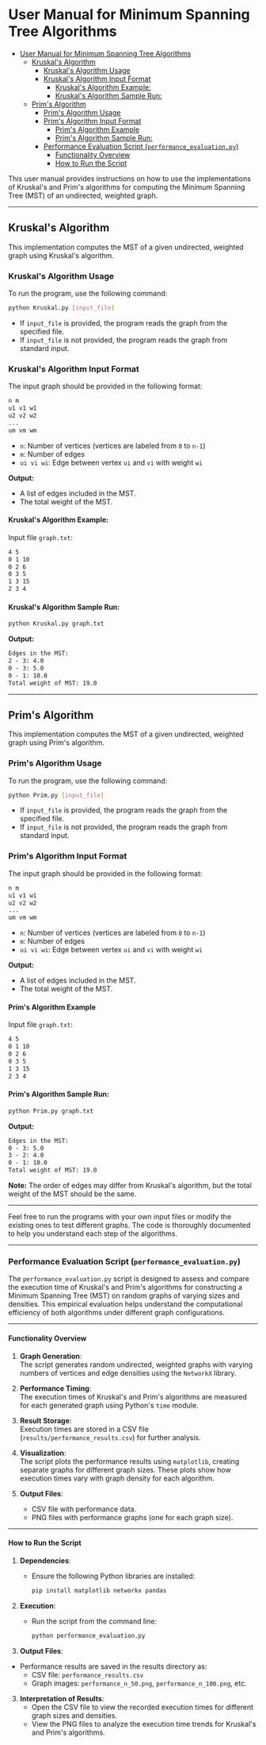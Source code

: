 # User Manual for Minimum Spanning Tree Algorithms

- [User Manual for Minimum Spanning Tree Algorithms](#user-manual-for-minimum-spanning-tree-algorithms)
    - [Kruskal's Algorithm](#kruskals-algorithm)
        - [Kruskal's Algorithm Usage](#kruskals-algorithm-usage)
        - [Kruskal's Algorithm Input Format](#kruskals-algorithm-input-format)
            - [Kruskal's Algorithm Example:](#kruskals-algorithm-example)
            - [Kruskal's Algorithm Sample Run:](#kruskals-algorithm-sample-run)
    - [Prim's Algorithm](#prims-algorithm)
        - [Prim's Algorithm Usage](#prims-algorithm-usage)
        - [Prim's Algorithm Input Format](#prims-algorithm-input-format)
            - [Prim's Algorithm Example](#prims-algorithm-example)
            - [Prim's Algorithm Sample Run:](#prims-algorithm-sample-run)
        - [Performance Evaluation Script (`performance_evaluation.py`)](#performance-evaluation-script-performanceevaluationpy)
            - [Functionality Overview](#functionality-overview)
            - [How to Run the Script](#how-to-run-the-script)

This user manual provides instructions on how to use the implementations of Kruskal's and Prim's algorithms for computing the Minimum Spanning Tree (MST) of an undirected, weighted graph.

---

## Kruskal's Algorithm

This implementation computes the MST of a given undirected, weighted graph using Kruskal's algorithm.

### Kruskal's Algorithm Usage

To run the program, use the following command:

```bash
python Kruskal.py [input_file]
```

- If `input_file` is provided, the program reads the graph from the specified file.
- If `input_file` is not provided, the program reads the graph from standard input.

### Kruskal's Algorithm Input Format

The input graph should be provided in the following format:

```txt
n m
u1 v1 w1
u2 v2 w2
...
um vm wm
```

- `n`: Number of vertices (vertices are labeled from `0` to `n-1`)
- `m`: Number of edges
- `ui vi wi`: Edge between vertex `ui` and `vi` with weight `wi`

**Output:**

- A list of edges included in the MST.
- The total weight of the MST.

#### Kruskal's Algorithm Example:

Input file `graph.txt`:

```txt
4 5
0 1 10
0 2 6
0 3 5
1 3 15
2 3 4
```

#### Kruskal's Algorithm Sample Run:

```bash
python Kruskal.py graph.txt
```

**Output:**

```txt
Edges in the MST:
2 - 3: 4.0
0 - 3: 5.0
0 - 1: 10.0
Total weight of MST: 19.0
```

---

## Prim's Algorithm

This implementation computes the MST of a given undirected, weighted graph using Prim's algorithm.

### Prim's Algorithm Usage

To run the program, use the following command:

```bash
python Prim.py [input_file]
```

- If `input_file` is provided, the program reads the graph from the specified file.
- If `input_file` is not provided, the program reads the graph from standard input.

### Prim's Algorithm Input Format

The input graph should be provided in the following format:

```txt
n m
u1 v1 w1
u2 v2 w2
...
um vm wm
```

- `n`: Number of vertices (vertices are labeled from `0` to `n-1`)
- `m`: Number of edges
- `ui vi wi`: Edge between vertex `ui` and `vi` with weight `wi`

**Output:**

- A list of edges included in the MST.
- The total weight of the MST.

#### Prim's Algorithm Example

Input file `graph.txt`:

```txt
4 5
0 1 10
0 2 6
0 3 5
1 3 15
2 3 4
```

#### Prim's Algorithm Sample Run:

```bash
python Prim.py graph.txt
```

**Output:**

```txt
Edges in the MST:
0 - 3: 5.0
3 - 2: 4.0
0 - 1: 10.0
Total weight of MST: 19.0
```

**Note:** The order of edges may differ from Kruskal's algorithm, but the total weight of the MST should be the same.

---

Feel free to run the programs with your own input files or modify the existing ones to test different graphs. The code is thoroughly documented to help you understand each step of the algorithms.

---

### Performance Evaluation Script (`performance_evaluation.py`)

The `performance_evaluation.py` script is designed to assess and compare the execution time of Kruskal's and Prim's algorithms for constructing a Minimum Spanning Tree (MST) on random graphs of varying sizes and densities. This empirical evaluation helps understand the computational efficiency of both algorithms under different graph configurations.

---

#### Functionality Overview

1. **Graph Generation**:  
   The script generates random undirected, weighted graphs with varying numbers of vertices and edge densities using the `NetworkX` library.

2. **Performance Timing**:  
   The execution times of Kruskal's and Prim's algorithms are measured for each generated graph using Python's `time` module.

3. **Result Storage**:  
   Execution times are stored in a CSV file (`results/performance_results.csv`) for further analysis.

4. **Visualization**:  
   The script plots the performance results using `matplotlib`, creating separate graphs for different graph sizes. These plots show how execution times vary with graph density for each algorithm.

5. **Output Files**:
    - CSV file with performance data.
    - PNG files with performance graphs (one for each graph size).

---

#### How to Run the Script

1. **Dependencies**:

    - Ensure the following Python libraries are installed:
        ```bash
        pip install matplotlib networkx pandas
        ```

2. **Execution**:

    - Run the script from the command line:
        ```bash
        python performance_evaluation.py
        ```

3. **Output Files**:

- Performance results are saved in the results directory as:
    - CSV file: `performance_results.csv`
    - Graph images: `performance_n_50.png`, `performance_n_100.png`, etc.

3. **Interpretation of Results**:
    - Open the CSV file to view the recorded execution times for different graph sizes and densities.
    - View the PNG files to analyze the execution time trends for Kruskal's and Prim's algorithms.
